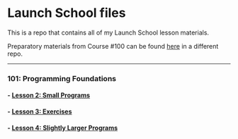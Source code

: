 # Launch School files
This is a repo that contains all of my Launch School lesson materials.

Preparatory materials from Course #100 can be found [here](https://github.com/marina-h/intro-to-programming-with-ruby) in a different repo.

---

### 101: Programming Foundations
#### - [Lesson 2: Small Programs](course_101/lesson_2)

#### - [Lesson 3: Exercises](course_101/lesson_3)

#### - [Lesson 4: Slightly Larger Programs](course_101/lesson_4)
